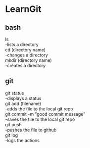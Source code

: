 # LearnGit
## bash
ls <br>
-lists a directory <br>
cd (directory name) <br>
-changes a directory <br>
mkdir (directory name) <br>
-creates a directory <br>

## git
git status <br>
-displays a status <br>
git add (filename) <br>
-adds the file to the local git repo <br>
git commit -m "good commit message" <br>
-saves the file to the local git repo <br>
git push <br>
-pushes the file to github <br>
git log <br>
-logs the actions 

